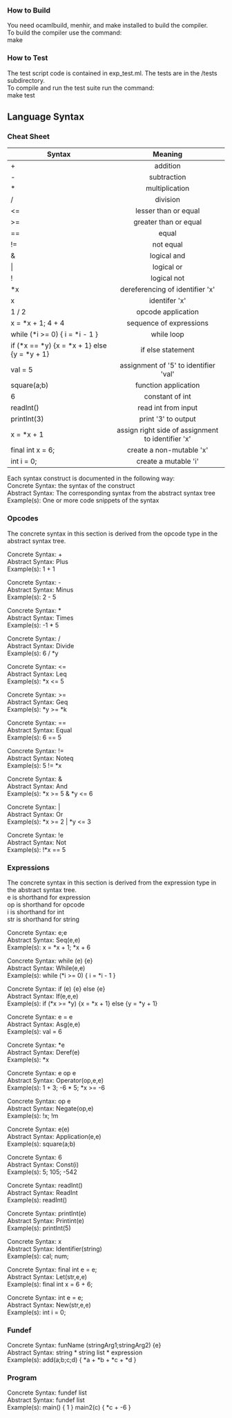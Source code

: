 ### How to Build
You need ocamlbuild, menhir, and make installed to build the compiler.
<br />To build the compiler use the command:
<br />make

### How to Test
The test script code is contained in exp_test.ml. The tests are in the /tests subdirectory.
<br />To compile and run the test suite run the command:
<br />make test

## Language Syntax

### Cheat Sheet
| Syntax      | Meaning    |
| ------------|:-------------:|
| + | addition|
| - | subtraction|
| * | multiplication|
| / | division |
| <=| lesser than or equal|
| >=| greater than or equal|
| ==| equal|
| !=| not equal|
| &| logical and|
| &#124; | logical or|
| ! | logical not |
| \*x | dereferencing of identifier 'x' |
| x  | identifer 'x' |
| 1 / 2 | opcode application |
| x = \*x + 1; 4 + 4 | sequence of expressions |
| while (\*i >= 0) { i = \*i - 1 } | while loop |
| if (\*x == \*y) {x = \*x + 1} else {y = \*y + 1} | if else statement |
| val = 5 | assignment of '5' to identifier 'val' |
| square(a;b) | function application |
| 6 | constant of int |
| readInt() | read int from input |
| printInt(3) | print '3' to output |
| x = \*x + 1 | assign right side of assignment to identifier 'x' |
| final int x = 6; | create a non-mutable 'x' |
| int i = 0; | create a mutable 'i' |

Each syntax construct is documented in the following way:
<br />Concrete Syntax: the syntax of the construct
<br />Abstract Syntax: The corresponding syntax from the abstract syntax tree
<br />Example(s): One or more code snippets of the syntax

### Opcodes
The concrete syntax in this section is derived from the opcode type in the abstract syntax tree.

Concrete Syntax: +
<br /> Abstract Syntax: Plus
<br /> Example(s): 1 + 1

Concrete Syntax: -
<br /> Abstract Syntax: Minus
<br /> Example(s): 2 - 5

Concrete Syntax: \*
<br /> Abstract Syntax: Times
<br /> Example(s): -1 \* 5

Concrete Syntax: /
<br /> Abstract Syntax: Divide
<br /> Example(s): 6 / \*y

Concrete Syntax: <=
<br /> Abstract Syntax: Leq
<br /> Example(s): \*x <= 5

Concrete Syntax: >=
<br /> Abstract Syntax: Geq
<br /> Example(s): \*y >= \*k

Concrete Syntax: ==
<br /> Abstract Syntax: Equal
<br /> Example(s): 6 == 5

Concrete Syntax: !=
<br /> Abstract Syntax: Noteq
<br /> Example(s): 5 != \*x

Concrete Syntax: &
<br /> Abstract Syntax: And
<br /> Example(s): \*x >= 5 & \*y <= 6

Concrete Syntax: |
<br /> Abstract Syntax: Or
<br /> Example(s): \*x >= 2 | \*y <= 3

Concrete Syntax: !e
<br /> Abstract Syntax: Not
<br /> Example(s): !\*x == 5

### Expressions
The concrete syntax in this section is derived from the expression type in the abstract syntax tree.
<br /> e is shorthand for expression
<br /> op is shorthand for opcode
<br /> i is shorthand for int
<br /> str is shorthand for string

Concrete Syntax: e;e
<br /> Abstract Syntax: Seq(e,e)
<br /> Example(s): x = \*x + 1; \*x + 6

Concrete Syntax: while (e) {e}
<br /> Abstract Syntax: While(e,e)
<br /> Example(s): while (\*i >= 0) { i = \*i - 1 }

Concrete Syntax: if (e) {e} else {e}
<br /> Abstract Syntax: If(e,e,e)
<br /> Example(s): if (\*x >= \*y) {x = \*x + 1} else {y = \*y + 1}

Concrete Syntax: e = e
<br /> Abstract Syntax: Asg(e,e)
<br /> Example(s): val = 6

Concrete Syntax: \*e
<br /> Abstract Syntax: Deref(e)
<br /> Example(s): \*x

Concrete Syntax: e op e
<br /> Abstract Syntax: Operator(op,e,e)
<br /> Example(s): 1 + 3; -6 \* 5; \*x >= -6

Concrete Syntax: op e
<br /> Abstract Syntax: Negate(op,e)
<br /> Example(s): !x; !m

Concrete Syntax: e(e)
<br /> Abstract Syntax: Application(e,e)
<br /> Example(s): square(a;b)

Concrete Syntax: 6
<br /> Abstract Syntax: Const(i)
<br /> Example(s): 5; 105; -542

Concrete Syntax: readInt()
<br /> Abstract Syntax: ReadInt
<br /> Example(s): readInt()

Concrete Syntax: printInt(e)
<br /> Abstract Syntax: Printint(e)
<br /> Example(s): printInt(5)

Concrete Syntax: x
<br /> Abstract Syntax: Identifier(string)
<br /> Example(s): cal; num;

Concrete Syntax: final int e = e;
<br /> Abstract Syntax: Let(str,e,e)
<br /> Example(s): final int x = 6 + 6;

Concrete Syntax: int e = e;
<br /> Abstract Syntax: New(str,e,e)
<br /> Example(s): int i = 0;

### Fundef

Concrete Syntax: funName (stringArg1;stringArg2) {e}
<br /> Abstract Syntax: string * string list * expression
<br /> Example(s): add(a;b;c;d) { \*a + \*b + \*c + \*d }

### Program
Concrete Syntax: fundef list
<br /> Abstract Syntax: fundef list
<br /> Example(s): main() { 1 } main2(c) { \*c + -6 }
